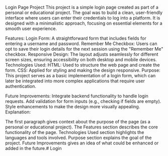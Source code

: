 Login Page Project
This project is a simple login page created as part of a personal or educational project. The goal was to build a clean, user-friendly interface where users can enter their credentials to log into a platform. It is designed with a minimalistic approach, focusing on essential elements for a smooth user experience.

Features:
Login Form: A straightforward form that includes fields for entering a username and password.
Remember Me Checkbox: Users can opt to save their login details for the next session using the "Remember Me" checkbox.
Responsive Design: The layout adjusts seamlessly for different screen sizes, ensuring accessibility on both desktop and mobile devices.
Technologies Used:
HTML: Used to structure the web page and create the form.
CSS: Applied for styling and making the design responsive.
Purpose:
This project serves as a basic implementation of a login form, which can later be integrated into more complex applications that require user authentication.

Future Improvements:
Integrate backend functionality to handle login requests.
Add validation for form inputs (e.g., checking if fields are empty).
Style enhancements to make the design more visually appealing.
Explanation:

The first paragraph gives context about the purpose of the page (as a personal or educational project).
The Features section describes the core functionality of the page.
Technologies Used section highlights the languages and tools involved.
Purpose section explains the goal of the project.
Future Improvements gives an idea of what could be enhanced or added in the future.# Login
